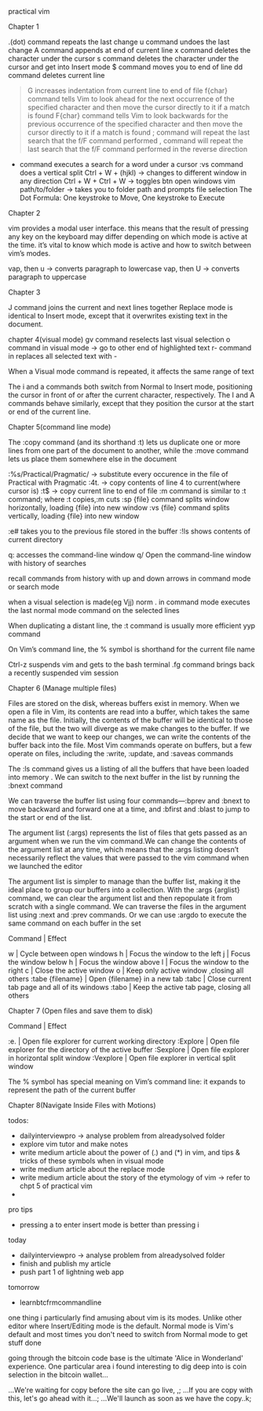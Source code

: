 practical vim

Chapter 1

.(dot) command repeats the last change
u command undoes the last change
A command appends at end of current line
x command deletes the character under the cursor
s command deletes the character under the cursor and get into Insert mode
$ command moves you to end of line
dd command deletes current line
>G increases indentation from current line to end of file
f{char} command tells Vim to look ahead for the next occurrence of the specified character and then move the
cursor directly to it if a match is found
F{char} command tells Vim to look backwards for the previous occurrence of the specified character and then move the
cursor directly to it if a match is found
; command will repeat the last search that the f/F command performed
, command will repeat the last search that the f/F command performed in the reverse direction
* command executes a search for a word under a cursor
:vs command does a vertical split
Ctrl + W + (hjkl) -> changes to different window in any direction
Ctrl + W + Ctrl + W -> toggles btn open windows
vim path/to/folder -> takes you to folder path and prompts file selection
The Dot Formula: One keystroke to Move, One keystroke to Execute

Chapter 2

vim provides a modal user interface. this means that the result of pressing any key on the keyboard may differ depending on which mode is active at
the time. it’s vital to know which mode is active and how to switch between vim’s modes.

vap, then u -> converts paragraph to lowercase
vap, then U -> converts paragraph to uppercase

Chapter 3

J command joins the current and next lines together
Replace mode is identical to Insert mode, except that it overwrites existing text
in the document.

chapter 4(visual mode)
gv command reselects last visual selection
o command in visual mode  -> go to other end of highlighted text
r- command in replaces all selected text with -

When a Visual mode command is repeated, it affects the same range of text 

The i and a commands both switch from Normal to Insert mode,  positioning the cursor in front of or after the current
character, respectively. The I and A commands behave similarly, except that they position the cursor at the start or end of the current line.


Chapter 5(command line mode)

The :copy command (and its shorthand :t) lets us duplicate one or more lines from one part of the document to another, while the :move command lets us place them somewhere else in the document

:%s/Practical/Pragmatic/ -> substitute every occurence in the file of Practical with Pragmatic
:4t. -> copy contents of line 4 to current(where cursor is)
:t$ -> copy current line to end of file
:m command is similar to :t command; where :t copies,:m cuts
:sp {file} command splits window horizontally, loading {file} into new window
:vs {file} command splits vertically, loading {file} into new window

:e# takes you to the previous file stored in the buffer
:!ls shows contents of current directory 

q: accesses the command-line window
q/ Open the command-line window with history of searches

recall commands from history with up and down arrows in command mode or search mode

when a visual selection is made(eg Vjj) norm . in command mode executes the last normal mode command on the selected lines

When duplicating a distant line, the :t command is usually more efficient yyp command

On Vim’s command line, the % symbol is shorthand for the current file name

Ctrl-z suspends vim and gets to the bash terminal .fg command brings back a recently suspended vim session

Chapter 6 (Manage multiple files)

Files are stored on the disk, whereas buffers exist in memory. When we open a file in Vim, its contents are read into a buffer, which takes the same name as the file. Initially, the contents of the buffer will be identical to those of the file, but the two will diverge as we make changes to the buffer. If we decide that we want to keep our changes, we can write the contents of the buffer back into the file. Most Vim commands operate on buffers, but a few operate on files, including the :write, :update, and :saveas commands

The :ls command gives us a listing of all the buffers that have been loaded into memory . We can switch to the next buffer in the list by running the :bnext command

We can traverse the buffer list using four commands—:bprev and :bnext to move backward and forward one at a time, and :bfirst and :blast to jump to the start or end of the list. 

The argument list (:args) represents the list of files that gets passed as an argument when we run the vim command.We can change the contents of the argument list at any time, which means that the :args listing doesn’t necessarily reflect the values that were passed to the vim command when we launched the editor

The argument list is simpler to manage than the buffer list, making it the ideal place to group our buffers into a collection. With the :args {arglist} command, we can clear the argument list and then repopulate it from scratch with a single command. We can traverse the files in the argument list using :next and :prev commands. Or we can use :argdo to execute the same command on each buffer in the set

Command           | Effect

<c-w>w            | Cycle between open windows
<c-w>h            | Focus the window to the left
<c-w>j            | Focus the window below
<c-w>h            | Focus the window above
<c-w>l            | Focus the window to the right
<c-w>c            | Close the active window
<c-w>o            | Keep only active window ,closing all others
:tabe {filename}  | Open {filename} in a new tab
:tabc             | Close current tab page and all of its windows
:tabo             | Keep the active tab page, closing all others


Chapter 7 (Open files and save them to disk)

Command        | Effect

:e.            | Open file explorer for current working directory
:Explore       | Open file explorer for the directory of the active buffer
:Sexplore      | Open file explorer in horizontal split window
:Vexplore      | Open file explorer in vertical split window

The % symbol has special meaning on Vim’s command line: it expands to represent the path of the current buffer


Chapter 8(Navigate Inside Files with Motions)

todos:

- dailyinterviewpro -> analyse problem from alreadysolved folder
- explore vim tutor and make notes
- write medium article about the power of (.) and (*) in vim, and tips & tricks of these symbols when in visual mode
- write medium article about the replace mode
- write medium article about the story of the etymology of vim -> refer to chpt 5 of practical vim
-
pro tips

- pressing a to enter insert mode is better than pressing i


today
- dailyinterviewpro -> analyse problem from alreadysolved folder
- finish and publish my article
- push part 1 of lightning web app

tomorrow
- learnbtcfrmcommandline


one thing i particularly find amusing about vim is its modes. Unlike other editor where Insert/Editing mode
is the default. Normal mode is Vim's default and most times you don't need to switch from Normal mode to get stuff done

going through the bitcoin code base is the ultimate 'Alice in Wonderland' experience. One particular area i found interesting to 
dig deep into is coin selection in the bitcoin wallet...

  ...We're waiting for copy before the site can go live, ,;
  ...If you are copy with this, let's go ahead with it...;
  ...We'll launch as soon as we have the copy..k;
